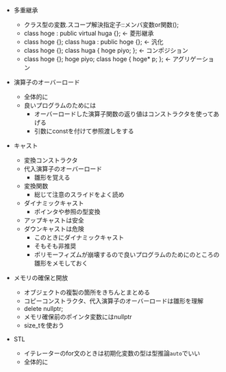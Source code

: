- 多重継承
  - クラス型の変数.スコープ解決指定子::メンバ変数or関数();
  - class hoge : public virtual huga {}; <- 菱形継承
  - class hoge {}; class huga : public hoge {}; <- 汎化
  - class hoge {}; class huga { hoge piyo; }; <- コンポジション
  - class hoge {}; hoge piyo; class hoge { hoge* p; }; <- アグリゲーション

- 演算子のオーバーロード
  - 全体的に
  - 良いプログラムのためには
    - オーバーロードした演算子関数の返り値はコンストラクタを使ってあげる
    - 引数にconstを付けて参照渡しをする

- キャスト
  - 変換コンストラクタ
  - 代入演算子のオーバーロード
    - 雛形を覚える
  - 変換関数
    - 総じて注意のスライドをよく読め
  - ダイナミックキャスト
    - ポインタや参照の型変換
  - アップキャストは安全
  - ダウンキャストは危険
    - このときにダイナミックキャスト
    - そもそも非推奨
    - ポリモーフィズムが崩壊するので良いプログラムのためにのところの雛形をメモしておく

- メモリの確保と開放
  - オブジェクトの複製の箇所をきちんとまとめる
  - コピーコンストラクタ、代入演算子のオーバーロードは雛形を理解
  - delete nullptr;
  - メモリ確保前のポインタ変数にはnullptr
  - size_tを使おう

- STL
  - イテレーターのfor文のときは初期化変数の型は型推論`auto`でいい
  - 全体的に